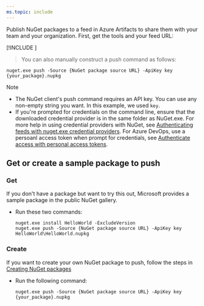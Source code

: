 ```yaml
---
ms.topic: include
---
```


Publish NuGet packages to a feed in Azure Artifacts to share them with your team and your organization.
First, get the tools and your feed URL:

[!INCLUDE [](nuget-publish-endpoint.md)]

   >You can also manually construct a push command as follows:  

   ```Command
   nuget.exe push -Source {NuGet package source URL} -ApiKey key {your_package}.nupkg
   ```

> [!NOTE]
>
> * The NuGet client's push command requires an API key. You can use any non-empty string you want. In this example, we used `key`.
> * If you're prompted for credentials on the command line, ensure that the downloaded credential provider is in the same folder as NuGet.exe. For more help in using credential providers with NuGet, see [Authenticating feeds with nuget.exe credential providers](https://docs.microsoft.com/nuget/reference/extensibility/nuget-exe-credential-providers). For Azure DevOps, use a persoanl access token when prompt for credentials, see [Authenticate access with personal access tokens](https://docs.microsoft.com/azure/devops/organizations/accounts/use-personal-access-tokens-to-authenticate?view=vsts).

## Get or create a sample package to push

### Get

If you don't have a package but want to try this out, Microsoft provides a sample package in the public NuGet gallery.

* Run these two commands:

  ```Command
  nuget.exe install HelloWorld -ExcludeVersion
  nuget.exe push -Source {NuGet package source URL} -ApiKey key HelloWorld\HelloWorld.nupkg
  ```

### Create

If you want to create your own NuGet package to push, follow the steps in  [Creating NuGet packages](https://docs.microsoft.com/nuget/create-packages/creating-a-package)

* Run the following command:

  ```Command
  nuget.exe push -Source {NuGet package source URL} -ApiKey key {your_package}.nupkg
  ```
